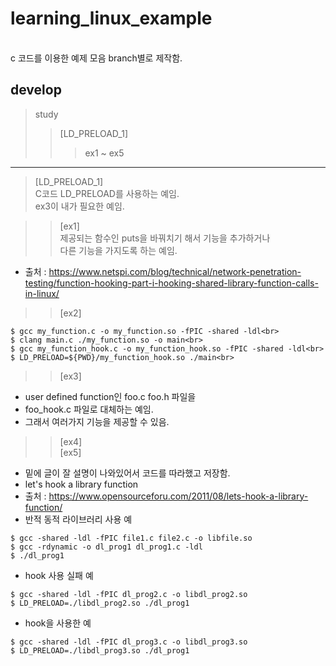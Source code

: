 # learning_linux_example
<br>
c 코드를 이용한 예제 모음 branch별로 제작함.<br>

## develop
> study
>> [LD_PRELOAD_1]
>>> ex1 ~ ex5

* * *

> [LD_PRELOAD_1]<br>
C코드 LD_PRELOAD를 사용하는 예임.<br>
ex3이 내가 필요한 예임.<br>

>> [ex1]<br>
제공되는 함수인 puts을 바꿔치기 해서 기능을 추가하거나  <br>
다른 기능을 가지도록 하는 예임. <br>
- 출처 : https://www.netspi.com/blog/technical/network-penetration-testing/function-hooking-part-i-hooking-shared-library-function-calls-in-linux/<br>

>> [ex2]
~~~
$ gcc my_function.c -o my_function.so -fPIC -shared -ldl<br>
$ clang main.c ./my_function.so -o main<br>
$ gcc my_function_hook.c -o my_function_hook.so -fPIC -shared -ldl<br>
$ LD_PRELOAD=${PWD}/my_function_hook.so ./main<br>
~~~
>> [ex3]<br>
 - user defined function인 foo.c foo.h 파일을 <br>
 - foo_hook.c 파일로 대체하는 예임. <br>
 - 그래서 여러가지 기능을 제공할 수 있음. <br>
>> [ex4]<br>
>> [ex5]<br>
 - 밑에 글이 잘 설명이 나와있어서 코드를 따라했고 저장함. <br>
 - let's hook a library function <br>
 - 출처 : https://www.opensourceforu.com/2011/08/lets-hook-a-library-function/ <br>
 - 반적 동적 라이브러리 사용 예 <br>
 ~~~
 $ gcc -shared -ldl -fPIC file1.c file2.c -o libfile.so
 $ gcc -rdynamic -o dl_prog1 dl_prog1.c -ldl
 $ ./dl_prog1
 ~~~
 - hook 사용 실패 예 <br>
 ~~~
 $ gcc -shared -ldl -fPIC dl_prog2.c -o libdl_prog2.so
 $ LD_PRELOAD=./libdl_prog2.so ./dl_prog1
 ~~~
 - hook을 사용한 예 <br>
 ~~~
 $ gcc -shared -ldl -fPIC dl_prog3.c -o libdl_prog3.so
 $ LD_PRELOAD=./libdl_prog3.so ./dl_prog1
 ~~~